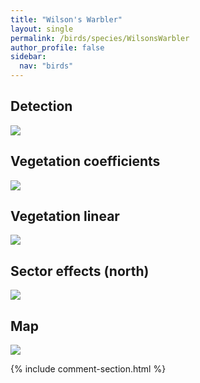 ```yaml
---
title: "Wilson's Warbler"
layout: single
permalink: /birds/species/WilsonsWarbler
author_profile: false
sidebar:
  nav: "birds"
---
```


<h2>Detection</h2>

<img src="https://beallen.github.io/DevelopmentWebsite/assets/images/birds/WilsonsWarbler/det.jpg">

<h2>Vegetation coefficients</h2>

<img src="https://beallen.github.io/DevelopmentWebsite/assets/images/birds/WilsonsWarbler/veghf.jpg">

<h2>Vegetation linear</h2>

<img src="https://beallen.github.io/DevelopmentWebsite/assets/images/birds/WilsonsWarbler/lin-north.jpg">

<h2>Sector effects (north)</h2>

<img src="https://beallen.github.io/DevelopmentWebsite/assets/images/birds/WilsonsWarbler/sector-north.jpg">

<h2>Map</h2>

<img src="https://beallen.github.io/DevelopmentWebsite/assets/images/birds/WilsonsWarbler/map.jpg">

{% include comment-section.html %}
